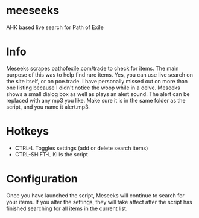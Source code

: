 # meeseeks
AHK based live search for Path of Exile

# Info
Meseeks scrapes pathofexile.com/trade to check for items. The main purpose of this was to help find rare items. Yes, you can use live search on the site itself, or on poe.trade. I have personally missed out on more than one listing because I didn't notice the woop while in a delve. Meseeks shows a small dialog box as well as plays an alert sound. The alert can be replaced with any mp3 you like. Make sure it is in the same folder as the script, and you name it alert.mp3.

# Hotkeys
* CTRL-L Toggles settings (add or delete search items)
* CTRL-SHIFT-L Kills the script

# Configuration
Once you have launched the script, Meseeks will continue to search for your items. If you alter the settings, they will take affect after the script has finished searching for all items in the current list.
